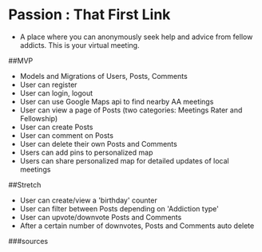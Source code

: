 # Passion : That First Link

* A place where you can anonymously seek help and advice from fellow addicts.  This is your virtual meeting.

##MVP

* Models and Migrations of Users, Posts, Comments
* User can register
* User can login, logout
* User can use Google Maps api to find nearby AA meetings
* User can view a page of Posts (two categories: Meetings Rater and Fellowship)
* User can create Posts
* User can comment on Posts
* User can delete their own Posts and Comments
* Users can add pins to personalized map
* Users can share personalized map for detailed updates of local meetings

##Stretch

* User can create/view a 'birthday' counter
* User can filter between Posts depending on 'Addiction type'
* User can upvote/downvote Posts and Comments
* After a certain number of downvotes, Posts and Comments auto delete

###sources

<!-- *favicon image: http://www.istockphoto.com/vector/handshake-grip-gm480418001-36541820 -->
